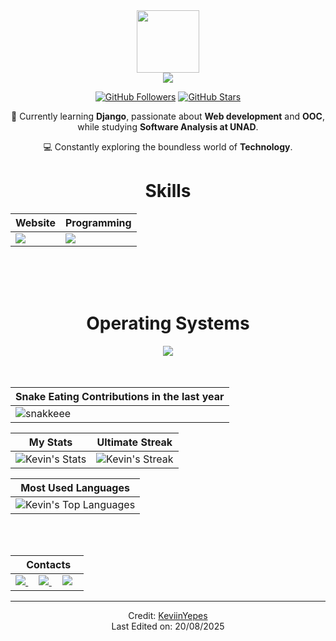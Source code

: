 <div align="Center">
<img width="100" src="https://github.com/user-attachments/assets/fae54e71-c962-4868-ad16-f727a0593d00" />

<div align="center">

<a href="https://github.com/KeviinYepes">
<img src="https://media.tenor.com/ShphQRiwlEgAAAAM/matrix-code.gif" />
</a>

[![GitHub Followers](https://img.shields.io/github/followers/KeviinYepes?label=Follow&style=social)](https://github.com/KeviinYepes)
[![GitHub Stars](https://img.shields.io/github/stars/KeviinYepes?style=social)](https://github.com/KeviinYepes)
</div>


🌱 Currently learning **Django**, passionate about **Web development** and **OOC**, while studying **Software Analysis at UNAD**.  

💻 Constantly exploring the boundless world of **Technology**.  


<div align="Center">
<h1>Skills</h1>
</div>

<div align="Center">

| Website | Programming |
| ------------- | ------------- |
| <img src="https://skillicons.dev/icons?i=html,css,js,tailwind,bootstrap"/> | <img src="https://skillicons.dev/icons?i=java,py,php,mysql,git,vscode"/> |

</div>

<br>
<br>
<br>

<div align="Center">
<h1>Operating Systems</h1>

<img src="https://skillicons.dev/icons?i=windows,arch,linux,mint,ubuntu"/>

</div>

<br>
<br>

| Snake Eating Contributions in the last year |
| ------------------------------------------|
| ![snakkeee](https://github.com/user-attachments/assets/767354e9-fe1e-4009-b421-2f49388bfda5) | 



<div align="Center">

| My Stats | Ultimate Streak |
| ------------- | ------------- |
| ![Kevin's Stats](https://github-readme-stats.vercel.app/api?username=KeviinYepes&theme=dark&show_icons=true&count_private=true&hide_border=true)  | ![Kevin's Streak](https://github-readme-streak-stats.herokuapp.com/?user=KeviinYepes&theme=dark&hide_border=true) |

| Most Used Languages |
| ----------|
| ![Kevin's Top Languages](https://github-readme-stats.vercel.app/api/top-langs/?username=KeviinYepes&theme=dark&show_icons=true&hide_border=true&layout=compact) |


</div>

<br>
<br>

<div align="Center">

|‎ ‎ ‎ ‎ Contacts‎ ‎ ‎ ‎ |
| ----------|
| <a href="mailto:keyv2412@gmail.com"> <img src="https://skillicons.dev/icons?i=gmail"/> </a> ‎ ‎ ‎ ‎  <a href="https://www.instagram.com/belongxhx/" target="_blank"> <img src="https://skillicons.dev/icons?i=instagram"/> </a> ‎ ‎ ‎ ‎  <a href="https://www.linkedin.com/in/kevin-estiven-yepes-villareal-93999b285/" target="_blank"> <img src="https://skillicons.dev/icons?i=linkedin"/> </a> |

</div>

------

Credit: [KeviinYepes](https://github.com/KeviinYepes)  
Last Edited on: 20/08/2025  
